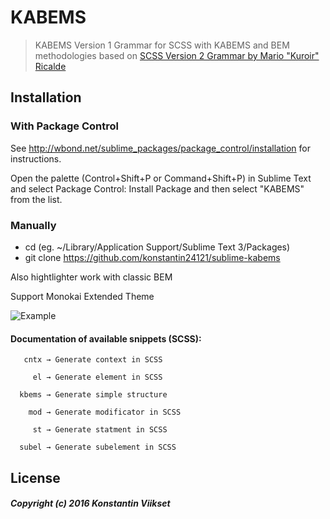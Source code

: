 # KABEMS

> KABEMS Version 1 Grammar for SCSS with KABEMS and BEM methodologies based on [SCSS Version 2 Grammar by Mario "Kuroir" Ricalde](https://github.com/MarioRicalde/SCSS.tmbundle)

## Installation

### With Package Control

See http://wbond.net/sublime_packages/package_control/installation for instructions.

Open the palette (Control+Shift+P or Command+Shift+P) in Sublime Text and select Package Control: Install Package and then select "KABEMS" from the list.

### Manually

 * cd <YOUR PACKAGES DIRECTORY> (eg. ~/Library/Application Support/Sublime Text 3/Packages)
 * git clone https://github.com/konstantin24121/sublime-kabems

Also hightlighter work with classic BEM

Support Monokai Extended Theme

![Example](https://raw.githubusercontent.com/konstantin24121/sublime-kabems/docs/img/example.jpg)

#### Documentation of available snippets (SCSS):

```
   cntx → Generate context in SCSS

     el → Generate element in SCSS

  kbems → Generate simple structure

    mod → Generate modificator in SCSS

     st → Generate statment in SCSS

  subel → Generate subelement in SCSS

```

## License

##### Copyright (c) 2016 Konstantin Viikset

